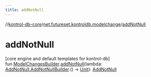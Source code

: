 ```yaml
---
title: addNotNull
---
```

//[kontrol-db-core](../../index.html)/[net.futureset.kontroldb.modelchange](index.html)/[addNotNull](add-not-null.html)



# addNotNull



[core engine and default templates for kontrol-db]\
fun [ModelChangesBuilder](../net.futureset.kontroldb.dsl/-model-changes-builder/index.html).[addNotNull](add-not-null.html)(lambda: [AddNotNull.AddNotNullBuilder](-add-not-null/-add-not-null-builder/index.html).() -&gt; [Unit](https://kotlinlang.org/api/latest/jvm/stdlib/kotlin/-unit/index.html)): [AddNotNull](-add-not-null/index.html)




